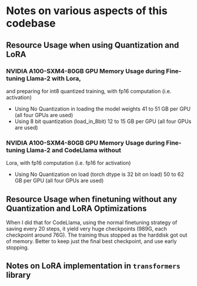 # Notes on various aspects of this codebase

## Resource Usage when using Quantization and LoRA

### NVIDIA A100-SXM4-80GB GPU Memory Usage during Fine-tuning Llama-2 with Lora,
   and preparing for int8 quantized training, with fp16 computation (i.e.
   activation)
   - Using No Quantization in loading the model weights
     41 to 51 GB per GPU (all four GPUs are used)
   - Using 8 bit quantization (load_in_8bit)
     12 to 15 GB per GPU (all four GPUs are used)
### NVIDIA A100-SXM4-80GB GPU Memory Usage during Fine-tuning Llama-2 and CodeLlama without
   Lora, with fp16 computation (i.e. fp16 for activation)
   - Using No Quantization on load (torch dtype is 32 bit on load)
     50 to 62 GB per GPU (all four GPUs are used)

## Resource Usage when finetuning without any Quantization and LoRA Optimizations

When I did that for CodeLlama, using the normal finetuning strategy of saving every 20 steps, it
yield very huge checkpoints (989G, each checkpoint around 76G). The training thus stopped as the 
harddisk got out of memory. Better to keep just the final best checkpoint, and use early stopping.    

## Notes on LoRA implementation in `transformers` library
